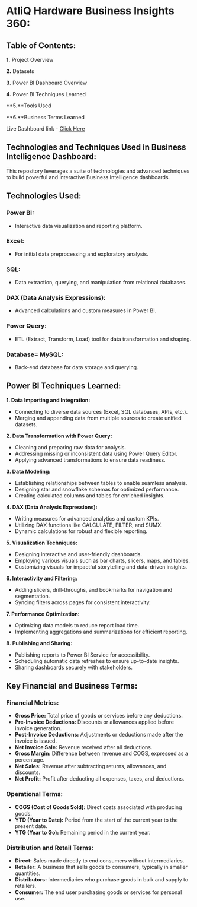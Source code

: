 # AtliQ Hardware Business Insights 360:
## Table of Contents:

**1.** Project Overview 

**2.** Datasets

**3.** Power BI Dashboard Overview

**4.** Power BI Techniques Learned

**5.**Tools Used

**6.**Business Terms Learned

Live Dashboard link - [Click Here](https://app.powerbi.com/view?r=eyJrIjoiOWM2YWQyMjYtYzcxMS00ZDFlLThkOTgtZTk0Njc2MzQyNDYxIiwidCI6ImM2ZTU0OWIzLTVmNDUtNDAzMi1hYWU5LWQ0MjQ0ZGM1YjJjNCJ9)

## Technologies and Techniques Used in Business Intelligence Dashboard:
This repository leverages a suite of technologies and advanced techniques to build powerful and interactive Business Intelligence dashboards.

## Technologies Used:

### Power BI:

- Interactive data visualization and reporting platform.

### Excel:

- For initial data preprocessing and exploratory analysis.
  
### SQL:

- Data extraction, querying, and manipulation from relational databases.
  
### DAX (Data Analysis Expressions):

- Advanced calculations and custom measures in Power BI.

### Power Query:

- ETL (Extract, Transform, Load) tool for data transformation and shaping.

### Database= MySQL:

- Back-end database for data storage and querying.

## Power BI Techniques Learned:

**1. Data Importing and Integration:**
- Connecting to diverse data sources (Excel, SQL databases, APIs, etc.).
- Merging and appending data from multiple sources to create unified datasets.
  
**2. Data Transformation with Power Query:**
- Cleaning and preparing raw data for analysis.
- Addressing missing or inconsistent data using Power Query Editor.
- Applying advanced transformations to ensure data readiness.
 
**3. Data Modeling:**
- Establishing relationships between tables to enable seamless analysis.
- Designing star and snowflake schemas for optimized performance.
- Creating calculated columns and tables for enriched insights.
  
**4. DAX (Data Analysis Expressions):**
- Writing measures for advanced analytics and custom KPIs.
- Utilizing DAX functions like CALCULATE, FILTER, and SUMX.
- Dynamic calculations for robust and flexible reporting.

**5. Visualization Techniques:**
- Designing interactive and user-friendly dashboards.
- Employing various visuals such as bar charts, slicers, maps, and tables.
- Customizing visuals for impactful storytelling and data-driven insights.

**6. Interactivity and Filtering:**
- Adding slicers, drill-throughs, and bookmarks for navigation and segmentation.
- Syncing filters across pages for consistent interactivity.

**7. Performance Optimization:**
- Optimizing data models to reduce report load time.
- Implementing aggregations and summarizations for efficient reporting.

**8. Publishing and Sharing:**
- Publishing reports to Power BI Service for accessibility.
- Scheduling automatic data refreshes to ensure up-to-date insights.
- Sharing dashboards securely with stakeholders.

## Key Financial and Business Terms:

### Financial Metrics:
- **Gross Price:** Total price of goods or services before any deductions.
- **Pre-Invoice Deductions:** Discounts or allowances applied before invoice generation.
- **Post-Invoice Deductions:** Adjustments or deductions made after the invoice is issued.
- **Net Invoice Sale:** Revenue received after all deductions.
- **Gross Margin:** Difference between revenue and COGS, expressed as a percentage.
- **Net Sales:** Revenue after subtracting returns, allowances, and discounts.
- **Net Profit:** Profit after deducting all expenses, taxes, and deductions.

### Operational Terms:
- **COGS (Cost of Goods Sold):** Direct costs associated with producing goods.
- **YTD (Year to Date):** Period from the start of the current year to the present date.
- **YTG (Year to Go):** Remaining period in the current year.

### Distribution and Retail Terms:
- **Direct:** Sales made directly to end consumers without intermediaries.
- **Retailer:** A business that sells goods to consumers, typically in smaller quantities.
- **Distributors:** Intermediaries who purchase goods in bulk and supply to retailers.
- **Consumer:** The end user purchasing goods or services for personal use.

